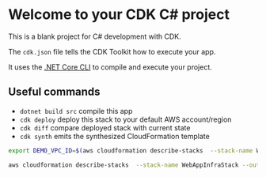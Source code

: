 # Welcome to your CDK C# project

This is a blank project for C# development with CDK.

The `cdk.json` file tells the CDK Toolkit how to execute your app.

It uses the [.NET Core CLI](https://docs.microsoft.com/dotnet/articles/core/) to compile and execute your project.

## Useful commands

* `dotnet build src` compile this app
* `cdk deploy`       deploy this stack to your default AWS account/region
* `cdk diff`         compare deployed stack with current state
* `cdk synth`        emits the synthesized CloudFormation template


```bash
export DEMO_VPC_ID=$(aws cloudformation describe-stacks  --stack-name WebAppInfraStack --output text --query 'Stacks[0].Outputs[?OutputKey==`DemoVpcId`].OutputValue  | [0]')

aws cloudformation describe-stacks  --stack-name WebAppInfraStack --output text --query 'Stacks[0].Outputs[?contains(OutputKey,`demoserviceServiceURL`)].OutputValue  | [0]'
```
